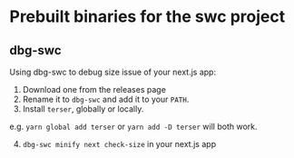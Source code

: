# Prebuilt binaries for the swc project

## dbg-swc

Using dbg-swc to debug size issue of your next.js app:

1. Download one from the releases page
2. Rename it to `dbg-swc` and add it to your `PATH`.
3. Install `terser`, globally or locally.

e.g. `yarn global add terser` or `yarn add -D terser` will both work.

4. `dbg-swc minify next check-size` in your next.js app
